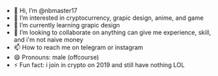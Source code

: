 - 👋 Hi, I’m @nbmaster17
- 👀 I’m interested in cryptocurrency, grapic design, anime, and game
- 🌱 I’m currently learning grapic design
- 💞️ I’m looking to collaborate on anything can give me experience, skill, and i'm not naive money
- 📫 How to reach me on telegram or instagram 
- 😄 Pronouns: male (offcourse) 
- ⚡ Fun fact: i join in crypto on 2019 and still have nothing LOL

<!---
nbmaster17/nbmaster17 is a ✨ special ✨ repository because its `README.md` (this file) appears on your GitHub profile.
You can click the Preview link to take a look at your changes.
--->
